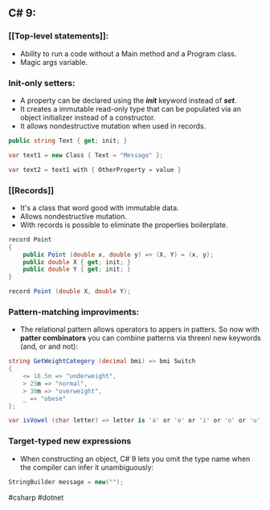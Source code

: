 ## C# 9:

### [[Top-level statements]]:
* Ability to run a code without a Main method and a Program class.
* Magic args variable.
### Init-only setters:
* A property can be declared using the ***init*** keyword instead of ***set***.
* It creates a immutable read-only type that can be populated via an object initializer instead of a constructor.
* It allows nondestructive mutation when used in records.
```csharp
public string Text { get; init; }

var text1 = new Class { Text = "Message" };

var text2 = text1 with { OtherProperty = value }
```
### [[Records]]
* It's a class that word good with immutable data.
* Allows nondestructive mutation.
* With records is possible to eliminate the properties boilerplate.
```csharp
record Point 
{  
	public Point (double x, double y) => (X, Y) = (x, y);   
	public double X { get; init; }  
	public double Y { get; init; } 
}
```

```csharp
record Point (double X, double Y);
```

### Pattern-matching improviments:
* The relational pattern allows operators to appers in patters. So now with **patter combinators** you can combine patterns via threenl new keywords (and, or and not):

```csharp
string GetWeightCategory (decimal bmi) => bmi Switch
{
	<= 18.5m => "underweight",
	> 25m => "normal",
	> 30m => "overweight",
	_ => "obese"
};
```

```csharp
var isVowel (char letter) => letter is 'a' or 'e' or 'i' or 'o' or 'u';
```

### Target-typed new expressions
* When constructing an object, C# 9 lets you omit the type name when the compiler can infer it unambiguously:

```csharp
StringBuilder message = new("");
```

#csharp #dotnet